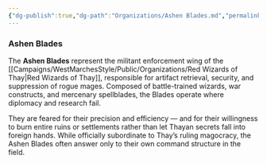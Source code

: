```yaml
---
{"dg-publish":true,"dg-path":"Organizations/Ashen Blades.md","permalink":"/organizations/ashen-blades/","tags":["organization","WizardsOfThay"],"dgShowFileTree":true}
---
```


### **Ashen Blades**

The **Ashen Blades** represent the militant enforcement wing of the [[Campaigns/WestMarchesStyle/Public/Organizations/Red Wizards of Thay\|Red Wizards of Thay]], responsible for artifact retrieval, security, and suppression of rogue mages. Composed of battle-trained wizards, war constructs, and mercenary spellblades, the Blades operate where diplomacy and research fail.

They are feared for their precision and efficiency — and for their willingness to burn entire ruins or settlements rather than let Thayan secrets fall into foreign hands. While officially subordinate to Thay’s ruling magocracy, the Ashen Blades often answer only to their own command structure in the field.